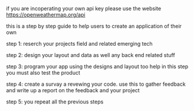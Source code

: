 if you are incoperating your own api key please use the website https://openweathermap.org/api


this is a step by step guide to help users to create an application of their own 

step 1: 
reserch your projects field and related emerging tech 

step 2:
design your layout and data as well any back end related stuff

step 3:
program your app using the designs and layout too help
in this step you must also test the product 

step 4: 
create a survay a revewing your code. use this to gather feedback and write up a report on the feedback and your project

step 5: 
you repeat all the previous steps

